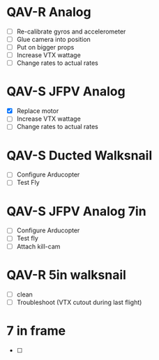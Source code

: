 # QAV-R Analog
- [ ] Re-calibrate gyros and accelerometer
- [ ] Glue camera into position
- [ ] Put on bigger props
- [ ] Increase VTX wattage
- [ ] Change rates to actual rates

# QAV-S JFPV Analog
- [x] Replace motor
- [ ] Increase VTX wattage
- [ ] Change rates to actual rates

# QAV-S Ducted Walksnail
- [ ] Configure Arducopter
- [ ] Test Fly

# QAV-S JFPV Analog 7in
- [ ] Configure Arducopter
- [ ] Test fly
- [ ] Attach kill-cam

# QAV-R 5in walksnail
- [ ] clean
- [ ] Troubleshoot (VTX cutout during last flight)

# 7 in frame
- [ ]
